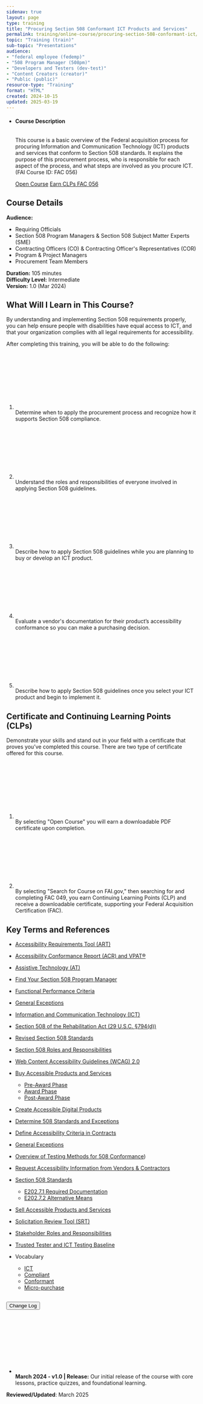 ```yaml
---
sidenav: true
layout: page
type: training
title: "Procuring Section 508 Conformant ICT Products and Services"
permalink: training/online-course/procuring-section-508-conformant-ict/
topic: "Training (train)"
sub-topic: "Presentations"
audience:
- "federal employee (fedemp)"
- "508 Program Manager (508pm)"
- "Developers and Testers (dev-test)"
- "Content Creators (creator)"
- "Public (public)"
resource-type: "Training"
format: "HTML"
created: 2024-10-15
updated: 2025-03-19
---
```

<ul class="usa-card-group">
  <li class="usa-card usa-card--flag flex-1 usa-card--media-right">
    <div class="usa-card__container">
      <div class="usa-card__header">
        <h4 class="usa-card__heading">Course Description</h4>
      </div>
      <div class="usa-card__media usa-card__media--inset">
        <div class="usa-card__img">
          <img src="{{site.baseurl}}/assets/images/thumbnails/online-course-thumbnail-procuring-ict-prod-srvs.jpg" alt="" class="radius-lg" />
        </div>
      </div>
      <div class="usa-card__body">
        <p>This course is a basic overview of the Federal acquisition process for procuring Information and Communication Technology (ICT) products and services that conform to Section 508 standards. It explains the purpose of this procurement process, who is responsible for each aspect of the process, and what steps are involved as you procure ICT. (FAI Course ID: FAC 056)</p>
      </div>
      <div class="usa-card__footer">
        <a href="{{site.baseurl}}/assets/online-training/procuring-section-508-conformant-ict-products-and-services/index.html" target="_blank" class="usa-button">Open Course</a>&nbsp;<a href="https://www.fai.gov/training/find-and-register-for-courses" target="_blank" class="usa-button usa-button--accent-warm">Earn CLPs FAC 056</a>
      </div>
    </div>
  </li>
</ul>

## Course Details
**Audience:** 
* Requiring Officials
* Section 508 Program Managers & Section 508 Subject Matter Experts (SME)
* Contracting Officers (CO) & Contracting Officer's Representatives (COR)
* Program & Project Managers 
* Procurement Team Members

**Duration:** 105 minutes  
**Difficulty Level:** Intermediate  
**Version:** 1.0 (Mar 2024)  

## What Will I Learn in This Course?
By understanding and implementing Section 508 requirements properly, you can help ensure people with disabilities have equal access to ICT, and that your organization complies with all legal requirements for accessibility.

After completing this training, you will be able to do the following:
<ol class="usa-icon-list tablet:grid-col">
    <li class="usa-icon-list__item">
        <div class="usa-icon-list__icon text-green"><svg class="usa-icon" aria-hidden="true" role="img"><use xlink:href="{{ site.baseurl }}/assets/images/sprite.svg#check_circle"></use></svg></div>
        <div class="usa-icon-list__content">Determine when to apply the procurement process and recognize how it supports Section 508 compliance.</div>
    </li>
    <li class="usa-icon-list__item">
        <div class="usa-icon-list__icon text-green"><svg class="usa-icon" aria-hidden="true" role="img"><use xlink:href="{{ site.baseurl }}/assets/images/sprite.svg#check_circle"></use></svg></div>
        <div class="usa-icon-list__content">Understand the roles and responsibilities of everyone involved in applying Section 508 guidelines.</div>
    </li>
    <li class="usa-icon-list__item">
        <div class="usa-icon-list__icon text-green"><svg class="usa-icon" aria-hidden="true" role="img"><use xlink:href="{{ site.baseurl }}/assets/images/sprite.svg#check_circle"></use></svg></div>
        <div class="usa-icon-list__content">Describe how to apply Section 508 guidelines while you are planning to buy or develop an ICT product.</div>
    </li>
    <li class="usa-icon-list__item">
        <div class="usa-icon-list__icon text-green"><svg class="usa-icon" aria-hidden="true" role="img"><use xlink:href="{{ site.baseurl }}/assets/images/sprite.svg#check_circle"></use></svg></div>
        <div class="usa-icon-list__content">Evaluate a vendor's documentation for their product’s accessibility conformance so you can make a purchasing decision.</div>
    </li>
    <li class="usa-icon-list__item">
        <div class="usa-icon-list__icon text-green"><svg class="usa-icon" aria-hidden="true" role="img"><use xlink:href="{{ site.baseurl }}/assets/images/sprite.svg#check_circle"></use></svg></div>
        <div class="usa-icon-list__content">Describe how to apply Section 508 guidelines once you select your ICT product and begin to implement it.</div>
    </li>
</ol>

## Certificate and Continuing Learning Points (CLPs)
Demonstrate your skills and stand out in your field with a certificate that proves you’ve completed this course. There are two type of certificate offered for this course.
<ol class="usa-icon-list tablet:grid-col">
    <li class="usa-icon-list__item">
        <div class="usa-icon-list__icon text-green"><svg class="usa-icon" aria-hidden="true" role="img"><use xlink:href="{{ site.baseurl }}/assets/images/sprite.svg#check_circle"></use></svg></div>
        <div class="usa-icon-list__content">By selecting "Open Course" you will earn a downloadable PDF certificate upon completion.</div>
    </li>
    <li class="usa-icon-list__item">
        <div class="usa-icon-list__icon text-green"><svg class="usa-icon" aria-hidden="true" role="img"><use xlink:href="{{ site.baseurl }}/assets/images/sprite.svg#check_circle"></use></svg></div>
        <div class="usa-icon-list__content">By selecting "Search for Course on FAI.gov," then searching for and completing FAC 049, you earn Continuing Learning Points (CLP) and receive a downloadable certificate, supporting your Federal Acquisition Certification (FAC).</div>
    </li>
</ol>

## Key Terms and References 
* [Accessibility Requirements Tool (ART)]({{site.baseurl}}/art/)
* [Accessibility Conformance Report (ACR) and VPAT&reg;]({{site.baseurl}}/sell/acr/)
* [Assistive Technology (AT)]({{site.baseurl}}/tools/glossary/#assistive-technology)
* [Find Your Section 508 Program Manager]({{site.baseurl}}/tools/program-manager-listing/)
* <a href="https://www.access-board.gov/ict/#302-functional-performance-criteria" target="_blank" class="usa-link--external">Functional Performance Criteria</a>
* [General Exceptions]({{site.baseurl}}/buy/determine-508-standards-exceptions/)
* [Information and Communication Technology (ICT)]({{site.baseurl}}/tools/glossary/#ict)
* [Section 508 of the Rehabilitation Act (29 U.S.C. §794(d))]({{site.baseurl}}/manage/laws-and-policies/section-508-law/)
* <a href="https://www.access-board.gov/ict" target="_blank" class="usa-link--external">Revised Section 508 Standards</a>
* [Section 508 Roles and Responsibilities]({{site.baseurl}}/manage/roles/)
* <a href="https://www.w3.org/WAI/standards-guidelines/wcag/" target="_blank" class="usa-link--external">Web Content Accessibility Guidelines (WCAG) 2.0</a>


* [Buy Accessible Products and Services]({{site.baseurl}}/buy/)
  * [Pre-Award Phase]({{site.baseurl}}/buy/#pre-award)
  * [Award Phase]({{site.baseurl}}/buy/#award)
  * [Post-Award Phase]({{site.baseurl}}/buy/#post-award)
* [Create Accessible Digital Products]({{site.baseurl}}/create/)
* [Determine 508 Standards and Exceptions]({{site.baseurl}}/buy/determine-508-standards-exceptions/)
* [Define Accessibility Criteria in Contracts]({{site.baseurl}}/buy/define-accessibility-criteria/)
* <a href="https://www.access-board.gov/ict/#E202-general-exceptions" target="_blank" class="usa-link--external">General Exceptions</a>
* [Overview of Testing Methods for 508 Conformance]({{site.baseurl}}/test/testing-overview/))
* [Request Accessibility Information from Vendors & Contractors]({{site.baseurl}}/buy/request-accessibility-information/)
* <a href="https://www.access-board.gov/ict/" target="_blank" class="usa-link--external">Section 508 Standards</a>
  * <a href="https://www.access-board.gov/ict/#E202.7.1" target="_blank" class="usa-link--external">E202.7.1 Required Documentation</a>
  * <a href="https://www.access-board.gov/ict/#E202.7.2" target="_blank" class="usa-link--external">E202.7.2 Alternative Means</a>
* [Sell Accessible Products and Services]({{site.baseurl}}/sell/)
* [Solicitation Review Tool (SRT)](https://www.section508.gov/buy/solicitation-review-tool/)
* [Stakeholder Roles and Responsibilities]({{site.baseurl}}/manage/roles/)
* [Trusted Tester and ICT Testing Baseline]({{site.baseurl}}/test/trusted-tester/)
* Vocabulary
  * [ICT]({{site.baseurl}}/tools/glossary/#ict)
  * [Compliant]({{site.baseurl}}/tools/glossary/#compliant-section-508)
  * [Conformant]({{site.baseurl}}/tools/glossary/#conformant-section-508)
  * [Micro-purchase]({{site.baseurl}}/tools/glossary/#micro-purchase)

<div class="usa-accordion usa-accordion--bordered">
  <h2 class="usa-accordion__heading"><button type="button" class="usa-accordion__button" aria-expanded="false" aria-controls="change-log">Change Log</button>
  </h2>
  <div id="change-log" class="usa-accordion__content usa-prose">
    <ul>
      <li class="usa-icon-list__item">
        <div class="usa-icon-list__icon text-orange"><svg class="usa-icon" aria-hidden="true" role="img"><use xlink:href="{{ site.baseurl }}/assets/images/sprite.svg#event"></use></svg></div>
        <div class="usa-icon-list__content"><strong>March 2024 - v1.0 | Release:</strong> Our initial release of the course with core lessons, practice quizzes, and foundational learning.</div>
      </li>
    </ul>
  </div>
</div>

**Reviewed/Updated**: March 2025